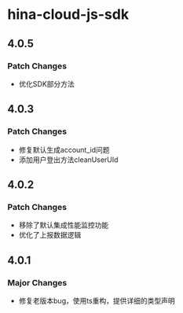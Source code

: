 # hina-cloud-js-sdk

## 4.0.5

### Patch Changes

- 优化SDK部分方法

## 4.0.3

### Patch Changes

- 修复默认生成account_id问题
- 添加用户登出方法cleanUserUId

## 4.0.2

### Patch Changes

- 移除了默认集成性能监控功能
- 优化了上报数据逻辑

## 4.0.1

### Major Changes

- 修复老版本bug，使用ts重构，提供详细的类型声明
